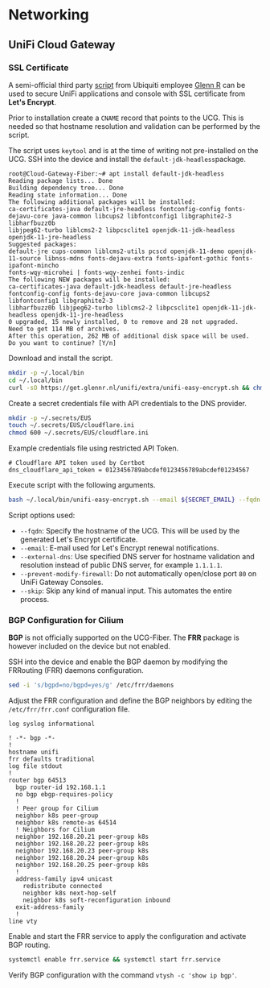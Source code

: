 # Networking

## UniFi Cloud Gateway

### SSL Certificate

A semi-official third party [script](https://community.ui.com/questions/UniFi-Installation-Scripts-or-UniFi-Easy-Update-Script-or-UniFi-Lets-Encrypt-or-UniFi-Easy-Encrypt-/ccbc7530-dd61-40a7-82ec-22b17f027776) from Ubiquiti employee [Glenn R](https://glennr.nl/) can be used to secure UniFi applications and console with SSL certificate from **Let's Encrypt**.

Prior to installation create a `CNAME` record that points to the UCG. This is needed so that hostname resolution and validation can be performed by the script.

The script uses `keytool` and is at the time of writing not pre-installed on the UCG. SSH into the device and install the `default-jdk-headless`package.

```
root@Cloud-Gateway-Fiber:~# apt install default-jdk-headless
Reading package lists... Done
Building dependency tree... Done
Reading state information... Done
The following additional packages will be installed:
ca-certificates-java default-jre-headless fontconfig-config fonts-dejavu-core java-common libcups2 libfontconfig1 libgraphite2-3 libharfbuzz0b
libjpeg62-turbo liblcms2-2 libpcsclite1 openjdk-11-jdk-headless openjdk-11-jre-headless
Suggested packages:
default-jre cups-common liblcms2-utils pcscd openjdk-11-demo openjdk-11-source libnss-mdns fonts-dejavu-extra fonts-ipafont-gothic fonts-ipafont-mincho
fonts-wqy-microhei | fonts-wqy-zenhei fonts-indic
The following NEW packages will be installed:
ca-certificates-java default-jdk-headless default-jre-headless fontconfig-config fonts-dejavu-core java-common libcups2 libfontconfig1 libgraphite2-3
libharfbuzz0b libjpeg62-turbo liblcms2-2 libpcsclite1 openjdk-11-jdk-headless openjdk-11-jre-headless
0 upgraded, 15 newly installed, 0 to remove and 28 not upgraded.
Need to get 114 MB of archives.
After this operation, 262 MB of additional disk space will be used.
Do you want to continue? [Y/n]
```

Download and install the script.

```sh
mkdir -p ~/.local/bin
cd ~/.local/bin
curl -sO https://get.glennr.nl/unifi/extra/unifi-easy-encrypt.sh && chmod 755 unifi-easy-encrypt.sh
```

Create a secret credentials file with API credentials to the DNS provider.

```sh
mkdir -p ~/.secrets/EUS
touch ~/.secrets/EUS/cloudflare.ini
chmod 600 ~/.secrets/EUS/cloudflare.ini
```

Example credentials file using restricted API Token.

```
# Cloudflare API token used by Certbot
dns_cloudflare_api_token = 0123456789abcdef0123456789abcdef01234567
```

Execute script with the following arguments.

```sh
bash ~/.local/bin/unifi-easy-encrypt.sh --email ${SECRET_EMAIL} --fqdn unifi.${SECRET_DOMAIN} --dns-challenge --dns-provider cloudflare --dns-provider-credentials /root/.secrets/EUS/cloudflare.ini --external-dns 1.1.1.1 --prevent-modify-firewall --skip
```

Script options used:
- `--fqdn`: Specify the hostname of the UCG. This will be used by the generated Let's Encrypt certificate.
- `--email`: E-mail used for Let's Encrypt renewal notifications.
- `--external-dns`: Use specified DNS server for hostname validation and resolution instead of public DNS server, for example `1.1.1.1`.
- `--prevent-modify-firewall`: Do not automatically open/close port `80` on UniFi Gateway Consoles.
- `--skip`: Skip any kind of manual input. This automates the entire process.

### BGP Configuration for Cilium

**BGP** is not officially supported on the UCG-Fiber. The **FRR** package is however included on the device but not enabled.

SSH into the device and enable the BGP daemon by modifying the FRRouting (FRR) daemons configuration.

```sh
sed -i 's/bgpd=no/bgpd=yes/g' /etc/frr/daemons
```

Adjust the FRR configuration and define the BGP neighbors by editing the `/etc/frr/frr.conf` configuration file.

```
log syslog informational

! -*- bgp -*-
!
hostname unifi
frr defaults traditional
log file stdout
!
router bgp 64513
  bgp router-id 192.168.1.1
  no bgp ebgp-requires-policy
  !
  ! Peer group for Cilium
  neighbor k8s peer-group
  neighbor k8s remote-as 64514
  ! Neighbors for Cilium
  neighbor 192.168.20.21 peer-group k8s
  neighbor 192.168.20.22 peer-group k8s
  neighbor 192.168.20.23 peer-group k8s
  neighbor 192.168.20.24 peer-group k8s
  neighbor 192.168.20.25 peer-group k8s
  !
  address-family ipv4 unicast
    redistribute connected
    neighbor k8s next-hop-self
    neighbor k8s soft-reconfiguration inbound
  exit-address-family
  !
line vty
```

Enable and start the FRR service to apply the configuration and activate BGP routing.

```sh
systemctl enable frr.service && systemctl start frr.service
```

Verify BGP configuration with the command `vtysh -c 'show ip bgp'`.
